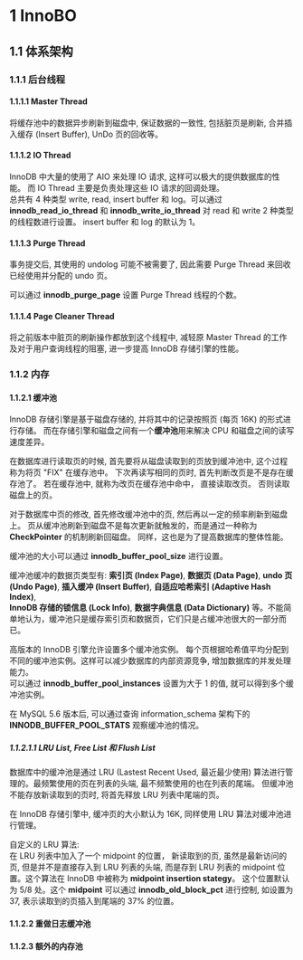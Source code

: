 # 1 InnoBO


## 1.1 体系架构


### 1.1.1 后台线程

#### 1.1.1.1 Master Thread
将缓存池中的数据异步刷新到磁盘中, 保证数据的一致性, 包括脏页是刷新, 合并插入缓存 (Insert Buffer), UnDo 页的回收等。

#### 1.1.1.2 IO Thread
InnoDB 中大量的使用了 AIO 来处理 IO 请求, 这样可以极大的提供数据库的性能。 而 IO Thread 主要是负责处理这些 IO 请求的回调处理。  
总共有 4 种类型 write, read, insert buffer 和 log。可以通过 **innodb_read_io_thread** 和 **innodb_write_io_thread** 对 read 和 write 2 种类型的线程数进行设置。
insert buffer 和 log 的默认为 1。

#### 1.1.1.3 Purge Thread

事务提交后, 其使用的 undolog 可能不被需要了, 因此需要 Purge Thread 来回收已经使用并分配的 undo 页。

可以通过 **innodb_purge_page** 设置 Purge Thread 线程的个数。

#### 1.1.1.4 Page Cleaner Thread
将之前版本中脏页的刷新操作都放到这个线程中, 减轻原 Master Thread 的工作及对于用户查询线程的阻塞, 进一步提高 InnoDB 存储引擎的性能。


### 1.1.2 内存


#### 1.1.2.1 缓冲池

InnoDB 存储引擎是基于磁盘存储的, 并将其中的记录按照页 (每页 16K) 的形式进行存储。 而在存储引擎和磁盘之间有一个**缓冲池**用来解决 CPU 和磁盘之间的读写速度差异。

在数据库进行读取页的时候, 首先要将从磁盘读取到的页放到缓冲池中, 这个过程称为将页 "FIX" 在缓存池中。 下次再读写相同的页时, 首先判断改页是不是存在缓存池了。
若在缓存池中, 就称为改页在缓存池中命中， 直接读取改页。 否则读取磁盘上的页。

对于数据库中页的修改, 首先修改缓冲池中的页, 然后再以一定的频率刷新到磁盘上。 页从缓冲池刷新到磁盘不是每次更新就触发的，而是通过一种称为 **CheckPointer** 的机制刷新回磁盘。
同样，这也是为了提高数据库的整体性能。

缓冲池的大小可以通过 **innodb_buffer_pool_size** 进行设置。

缓冲池缓冲的数据页类型有: **索引页 (Index Page)**, **数据页 (Data Page)**, **undo 页 (Undo Page)**, **插入缓冲 (Insert Buffer)**, **自适应哈希索引 (Adaptive Hash Index)**,   
**InnoDB 存储的锁信息 (Lock Info)**, **数据字典信息 (Data Dictionary)** 等。不能简单地认为，缓冲池只是缓存索引页和数据页，它们只是占缓冲池很大的一部分而已。

高版本的 InnoDB 引擎允许设置多个缓冲池实例。 每个页根据哈希值平均分配到不同的缓冲池实例。这样可以减少数据库的内部资源竞争, 增加数据库的并发处理能力。  
可以通过 **innodb_buffer_pool_instances** 设置为大于 1 的值, 就可以得到多个缓冲池实例。

在 MySQL 5.6 版本后, 可以通过查询 information_schema 架构下的 **INNODB_BUFFER_POOL_STATS** 观察缓冲池的情况。

##### 1.1.2.1.1 LRU List, Free List 和 Flush List

数据库中的缓冲池是通过 LRU (Lastest Recent Used, 最近最少使用) 算法进行管理的。最频繁使用的页在列表的头端, 最不频繁使用的也在列表的尾端。 但缓冲池不能存放新读取到的页时, 将首先释放
LRU 列表中尾端的页。

在 InnoDB 存储引擎中, 缓冲页的大小默认为 16K, 同样使用 LRU 算法对缓冲池进行管理。

自定义的 LRU 算法:  
在 LRU 列表中加入了一个 midpoint 的位置， 新读取到的页, 虽然是最新访问的页, 但是并不是直接存入到 LRU 列表的头端, 而是存到 LRU 列表的 midpoint 位置。这个算法在 InnoDB 中被称为 **midpoint insertion stategy**。
这个位置默认为 5/8 处。这个 **midpoint** 可以通过 **innodb_old_block_pct** 进行控制, 如设置为 37, 表示读取到的页插入到尾端的 37% 的位置。

#### 1.1.2.2 重做日志缓冲池


#### 1.1.2.3 额外的内存池